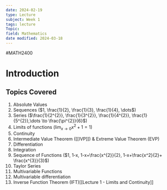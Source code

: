 ```yaml
---
date: 2024-02-19
type: Lecture
subject: Week 1
tags: lecture
Topic:
field: Mathematics
date modified: 2024-03-18
---
```


#MATH2400

# Introduction

## Topics Covered
1. Absolute Values
2. Sequences ($1, \frac{1}{2}, \frac{1}{3}, \frac{1}{4}, \dots$)
3. Series ($\frac{1}{2^{2}}, \frac{1}{3^{2}}, \frac{1}{4^{2}}, \frac{1}{5^{2}},\dots \to \frac{\pi^{2}}{6}$)
4. Limits of functions ($\lim_{ x \to 0 }x^2+1=1$)
5. Continuity
6. Intermediate Value Theorem ([[IVP]]) & Extreme Value Theorem (EVP)
7. Differentiation
8. Integration
9. Sequence of Functions ($1, 1-x, 1-x+\frac{x^{2}}{2}, 1-x+\frac{x^2}{2}+ \frac{x^{3}}{3}$)
10. Taylor Series
11. Multivariable Functions
12. Multivariable differentiation
13. Inverse Function Theorem (IFT)[[Lecture 1 - Limits and Continuity]]